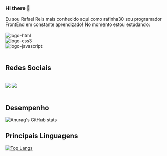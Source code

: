### Hi there 👋
Eu sou Rafael Reis mais conhecido aqui como rafinha30 sou programador FrontEnd em constante aprendizado!
No momento estou estudando:
<br>
<br>
<img src="https://img.shields.io/badge/HTML5-E34F26?style=for-the-badge&logo=html5&logoColor=white" alt="logo-html"/>
<br>
<img src="https://img.shields.io/badge/CSS3-1572B6?style=for-the-badge&logo=css3&logoColor=white" alt="logo-css3"/>
<br>
<img src="https://img.shields.io/badge/JavaScript-323330?style=for-the-badge&logo=javascript&logoColor=F7DF1E" alt="logo-javascript"/>
<br>
<br>


<h2>Redes Sociais</h2>
<br>
<a href="mailto:gomes.reis.ads@gmail.com"><img src="https://img.shields.io/badge/Gmail-D14836?style=for-the-badge&logo=gmail&logoColor=white"/></a>
<a href="https://www.linkedin.com/in/
rafael-reis-3a7775204"><img src="https://img.shields.io/badge/LinkedIn-0077B5?style=for-the-badge&logo=linkedin&logoColor=white"/></a>
<br>
<br>

<h2> Desempenho </h2>


![Anurag's GitHub stats](https://github-readme-stats.vercel.app/api?username=rafinha30&show_icons=true&theme=radical)

<h2> Principais Linguagens </h2>


[![Top Langs](https://github-readme-stats.vercel.app/api/top-langs/?username=rafinha30&langs_count=8)](https://github.com/anuraghazra/github-readme-stats)
